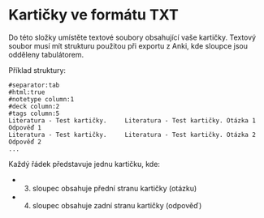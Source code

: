 # Kartičky ve formátu TXT

Do této složky umístěte textové soubory obsahující vaše kartičky.
Textový soubor musí mít strukturu použitou při exportu z Anki, kde sloupce jsou odděleny tabulátorem.

Příklad struktury:
```
#separator:tab
#html:true
#notetype column:1
#deck column:2
#tags column:5
Literatura - Test kartičky. 	Literatura - Test kartičky.	Otázka 1	Odpověď 1	
Literatura - Test kartičky. 	Literatura - Test kartičky.	Otázka 2	Odpověď 2	
...
```

Každý řádek představuje jednu kartičku, kde:
- 3. sloupec obsahuje přední stranu kartičky (otázku)
- 4. sloupec obsahuje zadní stranu kartičky (odpověď)
